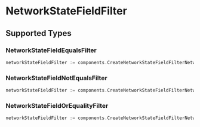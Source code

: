 # NetworkStateFieldFilter


## Supported Types

### NetworkStateFieldEqualsFilter

```go
networkStateFieldFilter := components.CreateNetworkStateFieldFilterNetworkStateFieldEqualsFilter(components.NetworkStateFieldEqualsFilter{/* values here */})
```

### NetworkStateFieldNotEqualsFilter

```go
networkStateFieldFilter := components.CreateNetworkStateFieldFilterNetworkStateFieldNotEqualsFilter(components.NetworkStateFieldNotEqualsFilter{/* values here */})
```

### NetworkStateFieldOrEqualityFilter

```go
networkStateFieldFilter := components.CreateNetworkStateFieldFilterNetworkStateFieldOrEqualityFilter(components.NetworkStateFieldOrEqualityFilter{/* values here */})
```

